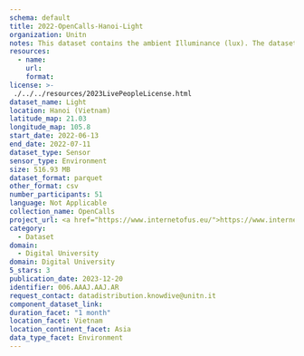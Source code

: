 ```yaml
---
schema: default
title: 2022-OpenCalls-Hanoi-Light
organization: Unitn
notes: This dataset contains the ambient Illuminance (lux). The dataset was collected as part of the WeNet project, a Horizon 2020 funded project that aims at developing a diversity-aware, machine-mediated paradigm for social interactions. It collected information on the eating/drinking activities of the students of the FPT University.
resources:
  - name: 
    url: 
    format: 
license: >-
 ./../../resources/2023LivePeopleLicense.html
dataset_name: Light
location: Hanoi (Vietnam)
latitude_map: 21.03
longitude_map: 105.8
start_date: 2022-06-13
end_date: 2022-07-11
dataset_type: Sensor
sensor_type: Environment
size: 516.93 MB
dataset_format: parquet
other_format: csv
number_participants: 51
language: Not Applicable
collection_name: OpenCalls
project_url: <a href="https://www.internetofus.eu/">https://www.internetofus.eu/</a>
category: 
  - Dataset
domain: 
  - Digital University
domain: Digital University
5_stars: 3
publication_date: 2023-12-20
identifier: 006.AAAJ.AAJ.AR
request_contact: datadistribution.knowdive@unitn.it
component_dataset_link: 
duration_facet: "1 month"
location_facet: Vietnam
location_continent_facet: Asia
data_type_facet: Environment
---
```

